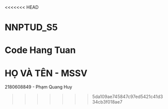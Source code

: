 <<<<<<< HEAD
# NNPTUD_S5
Code Hang Tuan
=======
# HỌ VÀ TÊN - MSSV

2180608849 - Phạm Quang Huy
>>>>>>> 5da109ae745847c97ed5421c41d334cb3f018ae7
